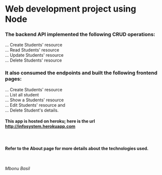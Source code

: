 # Web development project using Node

### The backend API implemented the following CRUD operations:
... Create Students' resource <br/>
... Read Students' resource <br/>
... Update Students' resource <br/>
... Delete Students' resource <br/>

### It also consumed the endpoints and built the following frontend pages:
... Create Students' resource <br/>
... List all student <br/>
... Show a Students' resource  <br/>
... Edit Students' resource and <br/>
... Delete Student's details. <br/>


#### This app is hosted on heroku; here is the url http://infosystem.herokuapp.com 
<br/>

#### Refer to the About page for more details about the technologies used.
<br/>

_Mbonu Basil_
